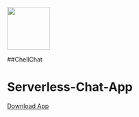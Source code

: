 <img src="./assets/anonymous-message.ico" width="100" height="100">

##ChellChat
# Serverless-Chat-App
[Download App](https://drive.google.com/drive/folders/1LJ94fhSc-guG2sH_bIOw9-Fk4NyO24Qo?usp=sharing)

